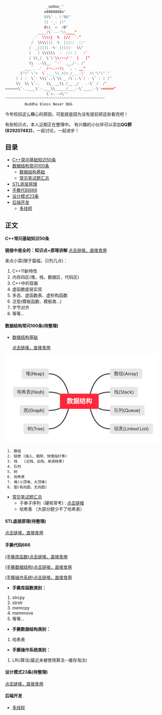 ```cpp
                   _ooOoo_"
                  o8888888o"
                  88\" . \"88"
                  (| -_- |)"
                  O\\  =  /O"
               ____/\`---'\\____"
             .'  \\\\|  %  |//  `."
            /  \\\\|||  %  |||//  \\"
           /  _||||| -%- |||||-  \\"
           |   | \\\\\\  -  /// |   |"
           | \\_|  \'\'\\---/''  |   |"
           \\  .-\\__  `-`  ___/-. /"
         ___`. .'  /--.--\\  `. . __"
      .\"\" \'<  \`.___\\_<|>_/___.\'  >\'\"\"."
     | | :  \`- \\\`.;\`\\ _ /\`;.\`/ - \` : | |"
     \\  \\ \`-.   \\_ __\\ /__ _/   .-\` /  /"
======\`-.____\`-.___\\_____/___.-\`____.-\'======"
                   \`=---=\'"
^^^^^^^^^^^^^^^^^^^^^^^^^^^^^^^^^^^^^^^^^^^^^"
         Buddha bless Never BUG
```

今年校招这么糟心的原因，可能就是因为没有提前把这些看完吧！

有些知识点，本人近期正在整理中。
有兴趣的小伙伴可以添加**QQ群(829207482)**，一起讨论，一起进步！

## 目录
- <a href = "#content_target_0"> C++常问基础知识50条 </a>
- <a href = "#content_target_1"> 数据结构常问100条 </a>
  - <a href = "#content_target_1_1"> 数据结构基础 </a>
  - <a href = "#content_target_1_2"> 常见笔试题汇总 </a>
- <a href = "#content_target_2"> STL底层原理 </a>
- <a href = "#content_target_3"> 手撕代码666 </a>
- <a href = "#content_target_4"> 设计模式23条 </a>
- <a href = "#content_target_5"> 后端开发 </a>
  - <a href = "#content_target_5_1"> 多线程 </a>

## 正文

#### <a id = "content_target_0"> C++常问基础知识50条 </a>

**链接中是全的：知识点+原理讲解**
[点击链接，直接食用](./interview.md)

来点小菜(限于篇幅，只列几点)：
1. C++11新特性
2. 内存四区(堆，栈，数据区，代码区)
3. C++中的容器
4. 虚函数底层实现
5. 多态、虚函数表、虚析构函数
6. 泛型(模板函数、模板类...)
7. 字节对齐
8. 等等...

#### <a id = "content_target_1"> 数据结构常问100条(待整理) </a>

  - <a href = "#content_target_1_1"> 数据结构基础 </a>

    [点击链接，直接食用](./data_structure/data_structure.md)

![DS](./images/DS.png)

     1. 数组
     2. 链表 (插入、删除、快慢指针等)
     3. 栈   (近栈、出栈、单调栈等)
     4. 队列
     5. 树
     6. 哈希表
     7. 堆(小顶堆，大顶堆)
     8. 图(有向图，无向图)

  - <a href = "#content_target_1_2"> 常见笔试题汇总 </a>
     - 子串子序列（硬核常考) : [点击链接](./data_structure/codes/string_sequence.md)
     - 哈希表   （大部分题少不了哈希表）
  
#### <a id = "content_target_2"> STL底层原理(待整理) </a>

[点击链接，直接食用](#)



#### <a id = "content_target_3"> 手撕代码666 </a>

[(手撕库函数)点击链接，直接食用](./code/hand_libs.cpp)

[(手撕数据结构)点击链接，直接食用](./code/hand_data_structure.cpp)

[(手撕操作系统)点击链接，直接食用](./code/hand_os.cpp)

- **手撕库函数类别：**
1. strcpy
2. strstr
3. memcpy
4. memmove
5. 等等...

- **手撕数据结构类别：**
1. 哈希表
  

- **手撕操作系统类别：**
1. LRU算法(最近未被使用算法--缓存淘汰)


#### <a id = "content_target_4"> 设计模式23条(待整理) </a>

[点击链接，直接食用](#)


#### <a id = "content_target_5"> 后端开发 </a>

  - <a href = "#content_target_5_1"> 多线程 </a>
